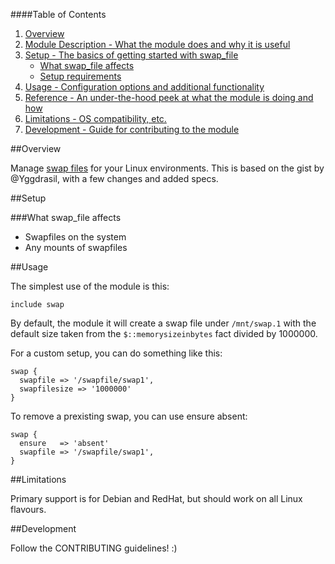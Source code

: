 ####Table of Contents

1. [Overview](#overview)
2. [Module Description - What the module does and why it is useful](#module-description)
3. [Setup - The basics of getting started with swap_file](#setup)
    * [What swap_file affects](#what-swap_file-affects)
    * [Setup requirements](#setup-requirements)
4. [Usage - Configuration options and additional functionality](#usage)
5. [Reference - An under-the-hood peek at what the module is doing and how](#reference)
5. [Limitations - OS compatibility, etc.](#limitations)
6. [Development - Guide for contributing to the module](#development)

##Overview

Manage [swap files](http://en.wikipedia.org/wiki/Paging) for your Linux environments. This is based on the gist by @Yggdrasil, with a few changes and added specs.

##Setup

###What swap_file affects

* Swapfiles on the system
* Any mounts of swapfiles

##Usage

The simplest use of the module is this:

```puppet
include swap
```

By default, the module it will create a swap file under `/mnt/swap.1` with the default size taken from the `$::memorysizeinbytes` fact divided by 1000000.

For a custom setup, you can do something like this:

```puppet
swap {
  swapfile => '/swapfile/swap1',
  swapfilesize => '1000000'
}
```

To remove a prexisting swap, you can use ensure absent:

```puppet
swap {
  ensure   => 'absent'
  swapfile => '/swapfile/swap1',
}
```

##Limitations

Primary support is for Debian and RedHat, but should work on all Linux flavours.

##Development

Follow the CONTRIBUTING guidelines! :)
